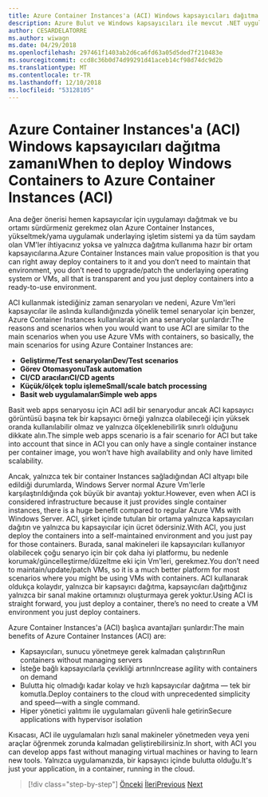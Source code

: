 ```yaml
---
title: Azure Container Instances'a (ACI) Windows kapsayıcıları dağıtma zamanı
description: Azure Bulut ve Windows kapsayıcıları ile mevcut .NET uygulamalarını modernleştirme | Azure Container Instances'a (ACI) Windows kapsayıcıları dağıtma zamanı
author: CESARDELATORRE
ms.author: wiwagn
ms.date: 04/29/2018
ms.openlocfilehash: 297461f1403ab2d6ca6fd63a05d5ded7f210483e
ms.sourcegitcommit: ccd8c36b0d74d99291d41aceb14cf98d74dc9d2b
ms.translationtype: MT
ms.contentlocale: tr-TR
ms.lasthandoff: 12/10/2018
ms.locfileid: "53128105"
---
```

# <a name="when-to-deploy-windows-containers-to-azure-container-instances-aci"></a><span data-ttu-id="35f15-103">Azure Container Instances'a (ACI) Windows kapsayıcıları dağıtma zamanı</span><span class="sxs-lookup"><span data-stu-id="35f15-103">When to deploy Windows Containers to Azure Container Instances (ACI)</span></span>

<span data-ttu-id="35f15-104">Ana değer önerisi hemen kapsayıcılar için uygulamayı dağıtmak ve bu ortamı sürdürmeniz gerekmez olan Azure Container Instances, yükseltmek/yama uygulamak underlaying işletim sistemi ya da tüm saydam olan VM'ler ihtiyacınız yoksa ve yalnızca dağıtma kullanıma hazır bir ortam kapsayıcılarına.</span><span class="sxs-lookup"><span data-stu-id="35f15-104">Azure Container Instances main value proposition is that you can right away deploy containers to it and you don’t need to maintain that environment, you don’t need to upgrade/patch the underlaying operating system or VMs, all that is transparent and you just deploy containers into a ready-to-use environment.</span></span>

<span data-ttu-id="35f15-105">ACI kullanmak istediğiniz zaman senaryoları ve nedeni, Azure Vm'leri kapsayıcılar ile aslında kullandığınızda yönelik temel senaryolar için benzer, Azure Container Instances kullanılarak için ana senaryolar şunlardır:</span><span class="sxs-lookup"><span data-stu-id="35f15-105">The reasons and scenarios when you would want to use ACI are similar to the main scenarios when you use Azure VMs with containers, so basically, the main scenarios for using Azure Container Instances are:</span></span>

-   <span data-ttu-id="35f15-106">**Geliştirme/Test senaryoları**</span><span class="sxs-lookup"><span data-stu-id="35f15-106">**Dev/Test scenarios**</span></span>
-   <span data-ttu-id="35f15-107">**Görev Otomasyonu**</span><span class="sxs-lookup"><span data-stu-id="35f15-107">**Task automation**</span></span>
-   <span data-ttu-id="35f15-108">**CI/CD aracıları**</span><span class="sxs-lookup"><span data-stu-id="35f15-108">**CI/CD agents**</span></span>
-   <span data-ttu-id="35f15-109">**Küçük/ölçek toplu işleme**</span><span class="sxs-lookup"><span data-stu-id="35f15-109">**Small/scale batch processing**</span></span>
-   <span data-ttu-id="35f15-110">**Basit web uygulamaları**</span><span class="sxs-lookup"><span data-stu-id="35f15-110">**Simple web apps**</span></span>

<span data-ttu-id="35f15-111">Basit web apps senaryosu için ACI adil bir senaryodur ancak ACI kapsayıcı görüntüsü başına tek bir kapsayıcı örneği yalnızca olabileceği için yüksek oranda kullanılabilir olmaz ve yalnızca ölçeklenebilirlik sınırlı olduğunu dikkate alın.</span><span class="sxs-lookup"><span data-stu-id="35f15-111">The simple web apps scenario is a fair scenario for ACI but take into account that since in ACI you can only have a single container instance per container image, you won’t have high availability and only have limited scalability.</span></span>

<span data-ttu-id="35f15-112">Ancak, yalnızca tek bir container Instances sağladığından ACI altyapı bile edildiği durumlarda, Windows Server normal Azure Vm'lerle karşılaştırıldığında çok büyük bir avantajı yoktur.</span><span class="sxs-lookup"><span data-stu-id="35f15-112">However, even when ACI is considered infrastructure because it just provides single container instances, there is a huge benefit compared to regular Azure VMs with Windows Server.</span></span> <span data-ttu-id="35f15-113">ACI, şirket içinde tutulan bir ortama yalnızca kapsayıcıları dağıtın ve yalnızca bu kapsayıcılar için ücret ödersiniz.</span><span class="sxs-lookup"><span data-stu-id="35f15-113">With ACI, you just deploy the containers into a self-maintained environment and you just pay for those containers.</span></span> <span data-ttu-id="35f15-114">Burada, sanal makineleri ile kapsayıcıları kullanıyor olabilecek çoğu senaryo için bir çok daha iyi platformu, bu nedenle korumak/güncelleştirme/düzeltme eki için Vm'leri, gerekmez.</span><span class="sxs-lookup"><span data-stu-id="35f15-114">You don’t need to maintain/update/patch VMs, so it is a much better platform for most scenarios where you might be using VMs with containers.</span></span> <span data-ttu-id="35f15-115">ACI kullanarak oldukça kolaydır, yalnızca bir kapsayıcı dağıtma, kapsayıcıları dağıttığınız yalnızca bir sanal makine ortamınızı oluşturmaya gerek yoktur.</span><span class="sxs-lookup"><span data-stu-id="35f15-115">Using ACI is straight forward, you just deploy a container, there’s no need to create a VM environment you just deploy containers.</span></span>

<span data-ttu-id="35f15-116">Azure Container Instances'a (ACI) başlıca avantajları şunlardır:</span><span class="sxs-lookup"><span data-stu-id="35f15-116">The main benefits of Azure Container Instances (ACI) are:</span></span>

-   <span data-ttu-id="35f15-117">Kapsayıcıları, sunucu yönetmeye gerek kalmadan çalıştırın</span><span class="sxs-lookup"><span data-stu-id="35f15-117">Run containers without managing servers</span></span>
-   <span data-ttu-id="35f15-118">İsteğe bağlı kapsayıcılarla çevikliği artırın</span><span class="sxs-lookup"><span data-stu-id="35f15-118">Increase agility with containers on demand</span></span>
-   <span data-ttu-id="35f15-119">Bulutta hiç olmadığı kadar kolay ve hızlı kapsayıcılar dağıtma — tek bir komutla.</span><span class="sxs-lookup"><span data-stu-id="35f15-119">Deploy containers to the cloud with unprecedented simplicity and speed—with a single command.</span></span> 
-   <span data-ttu-id="35f15-120">Hiper yönetici yalıtımı ile uygulamaları güvenli hale getirin</span><span class="sxs-lookup"><span data-stu-id="35f15-120">Secure applications with hypervisor isolation</span></span>

<span data-ttu-id="35f15-121">Kısacası, ACI ile uygulamaları hızlı sanal makineler yönetmeden veya yeni araçlar öğrenmek zorunda kalmadan geliştirebilirsiniz.</span><span class="sxs-lookup"><span data-stu-id="35f15-121">In short, with ACI you can develop apps fast without managing virtual machines or having to learn new tools.</span></span> <span data-ttu-id="35f15-122">Yalnızca uygulamanızda, bir kapsayıcı içinde bulutta olduğu.</span><span class="sxs-lookup"><span data-stu-id="35f15-122">It's just your application, in a container, running in the cloud.</span></span>

>[!div class="step-by-step"]
><span data-ttu-id="35f15-123">[Önceki](when-to-deploy-windows-containers-to-azure-vms-iaas-cloud.md)
>[İleri](when-to-deploy-windows-containers-to-service-fabric.md)</span><span class="sxs-lookup"><span data-stu-id="35f15-123">[Previous](when-to-deploy-windows-containers-to-azure-vms-iaas-cloud.md)
[Next](when-to-deploy-windows-containers-to-service-fabric.md)</span></span>
